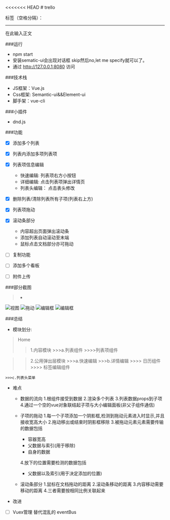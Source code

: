 ﻿<<<<<<< HEAD
﻿# trello

标签（空格分隔）： 

---

在此输入正文

###运行
- npm start
- 安装sematic-ui会出现对话框 skip然后no,let me specify就可以了。
- 通过 http://127.0.0.1:8080 访问

###技术栈
- JS框架：Vue.js
- Css框架: Semantic-ui&&Element-ui
- 脚手架：vue-cli

###小插件
- dnd.js

###功能
- [x] 添加多个列表
- [x] 列表内添加多项列表项
- [x] 列表项信息编辑
    - 快速编辑: 列表项右方小按钮
    - 详细编辑: 点击列表项弹出详情页
    - 列表头编辑： 点击表头修改
    
- [x] 删除列表/清除列表所有子项(列表右上方)
- [x] 列表项拖动
- [x] 滚动条部分
    - 内容超出页面弹出滚动条
    - 添加列表自动滚动至末端
    - 鼠标点击文档部分亦可拖动
- [ ] 复制功能
- [ ] 添加多个看板
- [ ] 附件上传

###部分截图

>-
![视图][1]
![拖动][2]
![编辑框][3]
![编辑框][4]

###总结
- 模块划分:
> Home
 >>1.内容模块
    >>>a.列表组件
        >>>>列表项组件

 >>2.公用弹出层模块
    >>>a.快速编辑
    >>>b.详情编辑
        >>>> 日历组件
        >>>> 标签编辑组件
        
    >>>c.列表头菜单
    
    
- 难点
    - 数据的流向
      1.根组件接受到数据
      2.渲染多个列表
      3.列表数据props到子项
      4.通过一个空的vue对象联结起子项与大小编辑面板(非父子组件通信)
   
    - 子项的拖动
      1.每一个子项添加一个阴影框,检测到拖动元素进入时显示,并且接收宽高大小
      2.拖动移出或结束时阴影框移除
      3.被拖动元素元素需要传输的数据包括
        - 容器宽高
        - 父数据与索引(用于移除)
        - 自身的数据
        
      4.放下的位置需要检测的数据包括
        - 父数据以及索引(用于决定添加的位置)
    - 滚动条部分
      1.鼠标在文档拖动的距离
      2.滚动条移动的距离
      3.内容移动需要移动的距离
      4.三者需要按相同比例关联起来

- 改进

 - [ ] Vuex管理 替代混乱的 eventBus


  [1]: https://thumbnail0.baidupcs.com/thumbnail/5b4ae6e9479b692cbfceda8c084bcc52?fid=3792482788-250528-1011591531743570&time=1500019200&rt=sh&sign=FDTAER-DCb740ccc5511e5e8fedcff06b081203-Ft61iXYUv4vI6OgxqXyUS9NPZd0%3D&expires=8h&chkv=0&chkbd=0&chkpc=&dp-logid=4514970767620922920&dp-callid=0&size=c710_u400&quality=100&vuk=-&ft=video
  [2]: https://thumbnail0.baidupcs.com/thumbnail/67e01cda818f43776ef608ced894aa43?fid=3792482788-250528-411798179304525&time=1500019200&rt=sh&sign=FDTAER-DCb740ccc5511e5e8fedcff06b081203-LrAFYKz405JH04Itj5sSQ6jT6X4%3D&expires=8h&chkv=0&chkbd=0&chkpc=&dp-logid=4514978448363890224&dp-callid=0&size=c710_u400&quality=100&vuk=-&ft=video
  [3]: https://thumbnail0.baidupcs.com/thumbnail/01b8bcc5c3ff57bd9525a98b9b1a8b3a?fid=3792482788-250528-800254981686130&time=1500019200&rt=sh&sign=FDTAER-DCb740ccc5511e5e8fedcff06b081203-0PHHk%2FzLbohxSRZHWswxSrEPagA%3D&expires=8h&chkv=0&chkbd=0&chkpc=&dp-logid=4514989024636356087&dp-callid=0&size=c710_u400&quality=100&vuk=-&ft=video
  [4]: https://thumbnail0.baidupcs.com/thumbnail/d23d628c8351c6b41acab9bb24222b39?fid=3792482788-250528-180833641514643&time=1500019200&rt=sh&sign=FDTAER-DCb740ccc5511e5e8fedcff06b081203-0%2B9BVtaHuy%2FSwlnMt0vQ24R1Rrk%3D&expires=8h&chkv=0&chkbd=0&chkpc=&dp-logid=4514996009672198276&dp-callid=0&size=c710_u400&quality=100&vuk=-&ft=video